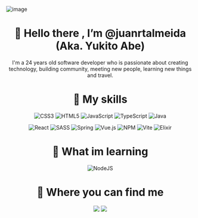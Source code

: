 ![image](https://user-images.githubusercontent.com/75220133/188661289-ca1ad583-2553-4174-8856-faffb422cd27.png)


<h1 align="center"> 👋 Hello there , I’m @juanrtalmeida (Aka. Yukito Abe) </h1>
<p align="center"> I'm a 24 years old software developer who is passionate about creating technology, building community, meeting new people, learning new things and travel. </p>

<h1 align="center"> 🌱 My skills  </h1>



 <div align="center"> 
 
  ![CSS3](https://img.shields.io/badge/css3-%231572B6.svg?style=for-the-badge&logo=css3&logoColor=white)
  ![HTML5](https://img.shields.io/badge/html5-%23E34F26.svg?style=for-the-badge&logo=html5&logoColor=white)
  ![JavaScript](https://img.shields.io/badge/javascript-%23323330.svg?style=for-the-badge&logo=javascript&logoColor=%23F7DF1E)
  ![TypeScript](https://img.shields.io/badge/typescript-%23007ACC.svg?style=for-the-badge&logo=typescript&logoColor=white)
  ![Java](https://img.shields.io/badge/java-%23ED8B00.svg?style=for-the-badge&logo=java&logoColor=white)
  
 </div>
 <div align="center"> 
 
 ![React](https://img.shields.io/badge/react-%2320232a.svg?style=for-the-badge&logo=react&logoColor=%2361DAFB)
 ![SASS](https://img.shields.io/badge/SASS-hotpink.svg?style=for-the-badge&logo=SASS&logoColor=white)
 ![Spring](https://img.shields.io/badge/spring-%236DB33F.svg?style=for-the-badge&logo=spring&logoColor=white)
 ![Vue.js](https://img.shields.io/badge/vuejs-%2335495e.svg?style=for-the-badge&logo=vuedotjs&logoColor=%234FC08D)
 ![NPM](https://img.shields.io/badge/NPM-%23000000.svg?style=for-the-badge&logo=npm&logoColor=white)
 ![Vite](https://img.shields.io/badge/vite-%23646CFF.svg?style=for-the-badge&logo=vite&logoColor=white)
 ![Elixir](https://img.shields.io/badge/elixir-%234B275F.svg?style=for-the-badge&logo=elixir&logoColor=white)

 </div>

<h1 align="center"> 📖 What im learning  </h1>

 <div align="center"> 


 ![NodeJS](https://img.shields.io/badge/node.js-6DA55F?style=for-the-badge&logo=node.js&logoColor=white)
 </div>
<h1 align="center"> 🔎 Where you can find me   </h1>

 <div align="center"> 
 
<a  target="_blank" href="https://www.instagram.com/yukitosabe"> <img src="https://img.shields.io/badge/Instagram-%23E4405F.svg?style=for-the-badge&logo=Instagram&logoColor=white" /></a>
<a  target="_blank" href="https://www.linkedin.com/in/juanrtalmeida/"> <img src="https://img.shields.io/badge/linkedin-%230077B5.svg?style=for-the-badge&logo=linkedin&logoColor=white" /></a>
 
  </div>
